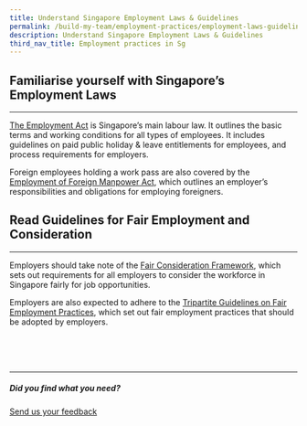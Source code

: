 ```yaml
---
title: Understand Singapore Employment Laws & Guidelines
permalink: /build-my-team/employment-practices/employment-laws-guidelines/
description: Understand Singapore Employment Laws & Guidelines
third_nav_title: Employment practices in Sg
---
```

## Familiarise yourself with Singapore’s Employment Laws
-----------------------------------------------------

[The Employment Act](https://www.mom.gov.sg/employment-practices/employment-act) is Singapore’s main labour law. It outlines the basic terms and working conditions for all types of employees. It includes guidelines on paid public holiday &amp; leave entitlements for employees, and process requirements for employers.

Foreign employees holding a work pass are also covered by the [Employment of Foreign Manpower Act](https://www.mom.gov.sg/legislation/employment-of-foreign-manpower-act), which outlines an employer’s responsibilities and obligations for employing foreigners.

## Read Guidelines for Fair Employment and Consideration
-----------------------------------------------------

Employers should take note of the [Fair Consideration Framework](https://www.mom.gov.sg/employment-practices/fair-consideration-framework), which sets out requirements for all employers to consider the workforce in Singapore fairly for job opportunities.

Employers are also expected to adhere to the [Tripartite Guidelines on Fair Employment Practices](https://www.tal.sg/tafep/resources/publications/2019/tripartite-guidelines-on-fair-employment-practices), which set out fair employment practices that should be adopted by employers.


<br>
<br>
<br>


<hr>

##### Did you find what you need?
[Send us your feedback](https://form.gov.sg/642693623cb98f001239be0d)
